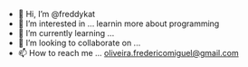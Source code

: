 - 👋 Hi, I’m @freddykat
- 👀 I’m interested in ... learnin more about programming
- 🌱 I’m currently learning ...
- 💞️ I’m looking to collaborate on ...
- 📫 How to reach me ... oliveira.fredericomiguel@gmail.com

<!---
freddykat/freddykat is a ✨ special ✨ repository because its `README.md` (this file) appears on your GitHub profile.
You can click the Preview link to take a look at your changes.
--->
